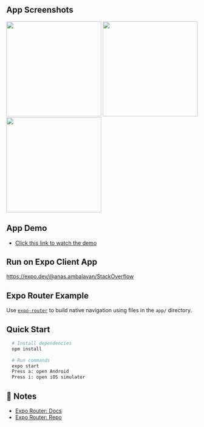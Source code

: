 ## App Screenshots
<img src="https://github.com/anas-ambalavan/rn-stackoverflow/assets/37231440/2ddf06fc-f373-46b5-9513-2ea7c3e5557d" width="250"  />
<img src="https://github.com/anas-ambalavan/rn-stackoverflow/assets/37231440/91c82688-48a8-4946-8a13-99b16ff0aeae" width="250"  />
<img src="https://github.com/anas-ambalavan/rn-stackoverflow/assets/37231440/418b7901-4bbf-4f48-b7aa-2e620d2a628b" width="250"  />

## App Demo
- [Click this link to watch the demo](https://res.cloudinary.com/ddfefbg1v/video/upload/v1695188004/App%20Demo/StackOverflowAppDemo_sqknyw.mov)

## Run on Expo Client App
https://expo.dev/@anas.ambalavan/StackOverflow

## Expo Router Example

Use [`expo-router`](https://expo.github.io/router) to build native navigation using files in the `app/` directory.

## Quick Start
``` bash
  # Install dependencies
  npm install
  
  # Run commands
  expo start
  Press a: open Android
  Press i: open iOS simulator
```  

## 📝 Notes

- [Expo Router: Docs](https://expo.github.io/router)
- [Expo Router: Repo](https://github.com/expo/router)
